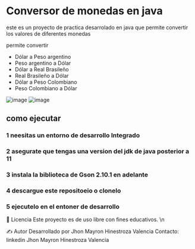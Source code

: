 # Conversor de monedas en java

este es un proyecto de practica desarrolado en java que permite convertir los valores de diferentes monedas 

permite convertir 
- Dólar a Peso argentino
- Peso argentino a Dólar
- Dólar a Real Brasileño
- Real Brasileño a  Dólar
- Dólar a Peso Colombiano
- Peso Colombiano a Dólar

![image](https://github.com/user-attachments/assets/8c15415d-5092-48c0-940e-c41203af00b7)
![image](https://github.com/user-attachments/assets/9bdeb462-517b-49fa-a5a4-84e5e67ba18e)


## como ejecutar 

### 1 neesitas un entorno de desarrollo Integrado
### 2 asegurate que tengas una version del jdk de java posterior a 11
### 3 instala la biblioteca de Gson 2.10.1 en adelante 
### 4 descargue este repositoeio o clonelo 
### 5 ejecutelo en el entoner de desarrollo 


📄 Licencia
Este proyecto es de uso libre con fines educativos. \n


✍️ Autor
Desarrollado por Jhon Mayron Hinestroza Valencia
Contacto: linkedin Jhon Mayron Hinestroza Valencia

